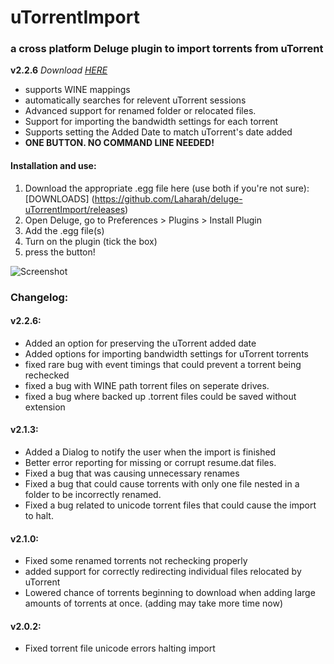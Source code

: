 # uTorrentImport
### a cross platform Deluge plugin to import torrents from uTorrent
**v2.2.6**
*Download [HERE](https://github.com/Laharah/deluge-uTorrentImport/releases)*

* supports WINE mappings
* automatically searches for relevent uTorrent sessions
* Advanced support for renamed folder or relocated files.
* Support for importing the bandwidth settings for each torrent
* Supports setting the Added Date to match uTorrent's date added
* **ONE BUTTON. NO COMMAND LINE NEEDED!**


#### Installation and use:

1. Download the appropriate .egg file here (use both if you're not sure): [DOWNLOADS]
(https://github.com/Laharah/deluge-uTorrentImport/releases)
2. Open Deluge, go to Preferences > Plugins > Install Plugin
3. Add the .egg file(s)
4. Turn on the plugin (tick the box)
5. press the button!

![Screenshot](http://zippy.gfycat.com/LimpThreadbareAyeaye.gif)

### Changelog:
#### v2.2.6:
- Added an option for preserving the uTorrent added date
- Added options for importing bandwidth settings for uTorrent torrents
- fixed rare bug with event timings that could prevent a torrent being rechecked
- fixed a bug with WINE path torrent files on seperate drives.
- fixed a bug where backed up .torrent files could be saved without extension

#### v2.1.3:
- Added a Dialog to notify the user when the import is finished
- Better error reporting for missing or corrupt resume.dat files.
- Fixed a bug that was causing unnecessary renames
- Fixed a bug that could cause torrents with only one file nested in a folder to be
incorrectly renamed.
- Fixed a bug related to unicode torrent files that could cause the import to halt.

#### v2.1.0:
* Fixed some renamed torrents not rechecking properly
* added support for correctly redirecting individual files relocated by uTorrent
* Lowered chance of torrents beginning to download when adding large amounts of torrents at once. (adding may take more time now)

#### v2.0.2:
* Fixed torrent file unicode errors halting import
